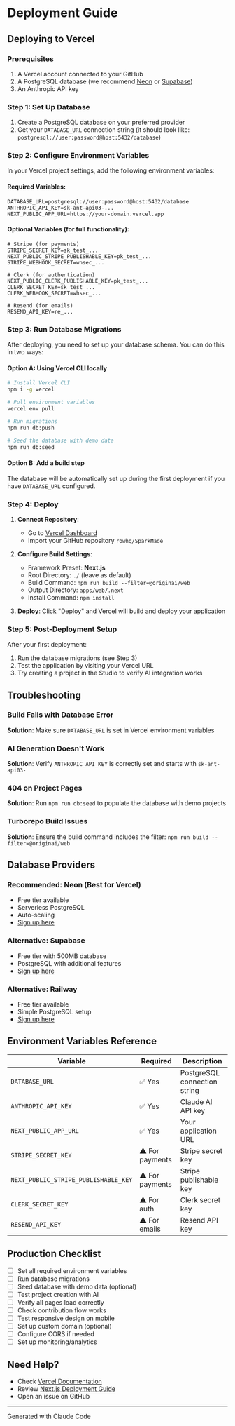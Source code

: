 # Deployment Guide

## Deploying to Vercel

### Prerequisites
1. A Vercel account connected to your GitHub
2. A PostgreSQL database (we recommend [Neon](https://neon.tech) or [Supabase](https://supabase.com))
3. An Anthropic API key

### Step 1: Set Up Database

1. Create a PostgreSQL database on your preferred provider
2. Get your `DATABASE_URL` connection string (it should look like: `postgresql://user:password@host:5432/database`)

### Step 2: Configure Environment Variables

In your Vercel project settings, add the following environment variables:

#### Required Variables:
```
DATABASE_URL=postgresql://user:password@host:5432/database
ANTHROPIC_API_KEY=sk-ant-api03-...
NEXT_PUBLIC_APP_URL=https://your-domain.vercel.app
```

#### Optional Variables (for full functionality):
```
# Stripe (for payments)
STRIPE_SECRET_KEY=sk_test_...
NEXT_PUBLIC_STRIPE_PUBLISHABLE_KEY=pk_test_...
STRIPE_WEBHOOK_SECRET=whsec_...

# Clerk (for authentication)
NEXT_PUBLIC_CLERK_PUBLISHABLE_KEY=pk_test_...
CLERK_SECRET_KEY=sk_test_...
CLERK_WEBHOOK_SECRET=whsec_...

# Resend (for emails)
RESEND_API_KEY=re_...
```

### Step 3: Run Database Migrations

After deploying, you need to set up your database schema. You can do this in two ways:

#### Option A: Using Vercel CLI locally
```bash
# Install Vercel CLI
npm i -g vercel

# Pull environment variables
vercel env pull

# Run migrations
npm run db:push

# Seed the database with demo data
npm run db:seed
```

#### Option B: Add a build step
The database will be automatically set up during the first deployment if you have `DATABASE_URL` configured.

### Step 4: Deploy

1. **Connect Repository**:
   - Go to [Vercel Dashboard](https://vercel.com/new)
   - Import your GitHub repository `rowhq/SparkMade`

2. **Configure Build Settings**:
   - Framework Preset: **Next.js**
   - Root Directory: `./` (leave as default)
   - Build Command: `npm run build --filter=@originai/web`
   - Output Directory: `apps/web/.next`
   - Install Command: `npm install`

3. **Deploy**: Click "Deploy" and Vercel will build and deploy your application

### Step 5: Post-Deployment Setup

After your first deployment:

1. Run the database migrations (see Step 3)
2. Test the application by visiting your Vercel URL
3. Try creating a project in the Studio to verify AI integration works

## Troubleshooting

### Build Fails with Database Error
**Solution**: Make sure `DATABASE_URL` is set in Vercel environment variables

### AI Generation Doesn't Work
**Solution**: Verify `ANTHROPIC_API_KEY` is correctly set and starts with `sk-ant-api03-`

### 404 on Project Pages
**Solution**: Run `npm run db:seed` to populate the database with demo projects

### Turborepo Build Issues
**Solution**: Ensure the build command includes the filter: `npm run build --filter=@originai/web`

## Database Providers

### Recommended: Neon (Best for Vercel)
- Free tier available
- Serverless PostgreSQL
- Auto-scaling
- [Sign up here](https://neon.tech)

### Alternative: Supabase
- Free tier with 500MB database
- PostgreSQL with additional features
- [Sign up here](https://supabase.com)

### Alternative: Railway
- Free tier available
- Simple PostgreSQL setup
- [Sign up here](https://railway.app)

## Environment Variables Reference

| Variable | Required | Description |
|----------|----------|-------------|
| `DATABASE_URL` | ✅ Yes | PostgreSQL connection string |
| `ANTHROPIC_API_KEY` | ✅ Yes | Claude AI API key |
| `NEXT_PUBLIC_APP_URL` | ✅ Yes | Your application URL |
| `STRIPE_SECRET_KEY` | ⚠️ For payments | Stripe secret key |
| `NEXT_PUBLIC_STRIPE_PUBLISHABLE_KEY` | ⚠️ For payments | Stripe publishable key |
| `CLERK_SECRET_KEY` | ⚠️ For auth | Clerk secret key |
| `RESEND_API_KEY` | ⚠️ For emails | Resend API key |

## Production Checklist

- [ ] Set all required environment variables
- [ ] Run database migrations
- [ ] Seed database with demo data (optional)
- [ ] Test project creation with AI
- [ ] Verify all pages load correctly
- [ ] Check contribution flow works
- [ ] Test responsive design on mobile
- [ ] Set up custom domain (optional)
- [ ] Configure CORS if needed
- [ ] Set up monitoring/analytics

## Need Help?

- Check [Vercel Documentation](https://vercel.com/docs)
- Review [Next.js Deployment Guide](https://nextjs.org/docs/deployment)
- Open an issue on GitHub

---

Generated with Claude Code
